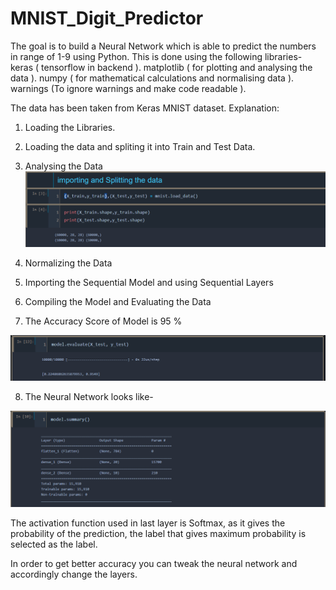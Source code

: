 # MNIST_Digit_Predictor
The goal is to build a Neural Network which is able to predict the numbers in range of 1-9 using Python.
This is done using the following libraries- keras ( tensorflow in backend ). matplotlib ( for plotting and analysing the data ). numpy ( for mathematical calculations and normalising data ). warnings (To ignore warnings and make code readable ).

The data has been taken from Keras MNIST dataset. Explanation:

1. Loading the Libraries.

2. Loading the data and spliting it into Train and Test Data.

3. Analysing the Data
![EDA](https://github.com/prabhdeepsingh3499/MNIST_Digit_Predictor/blob/master/images/EDA.png?raw=True)
4. Normalizing the Data

5. Importing the Sequential Model and using Sequential Layers

6. Compiling the Model and Evaluating the Data

7. The Accuracy Score of Model is 95 %

![Result](https://github.com/prabhdeepsingh3499/MNIST_Digit_Predictor/blob/master/images/Result.png?raw=True)
 
8. The Neural Network looks like-

![Summary](https://github.com/prabhdeepsingh3499/MNIST_Digit_Predictor/blob/master/images/Model.png?raw=True)

The activation function used in last layer is Softmax, as it gives the probability of the prediction, the label that gives maximum probability is selected as the label.

In order to get better accuracy you can tweak the neural network and accordingly change the layers.
